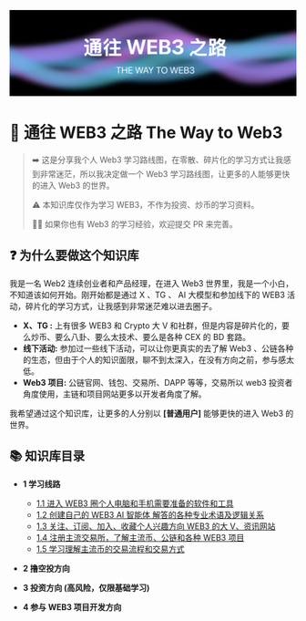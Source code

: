 ![waytoweb3 banner](res/img/banner_waytoweb3.png)

# 🚀 通往 WEB3 之路 The Way to Web3

> ➡️ 这是分享我个人 Web3 学习路线图，在零散、碎片化的学习方式让我感到非常迷茫，所以我决定做一个 Web3 学习路线图，让更多的人能够更快的进入 Web3 的世界。
>
> ⚠️ 本知识库仅作为学习 WEB3，不作为投资、炒币的学习资料。
>
> 👨‍💻 如果你也有 Web3 的学习经验，欢迎提交 PR 来完善。

## ❓ 为什么要做这个知识库

我是一名 Web2 连续创业者和产品经理，在进入 Web3 世界里，我是一个小白，不知道该如何开始。刚开始都是通过 X 、TG 、 AI 大模型和参加线下的 WEB3 活动，碎片化的学习方式，让我感到非常迷茫难以进去圈子。

- **X、TG :** 上有很多 WEB3 和 Crypto 大 V 和社群，但是内容是碎片化的，要么炒币、要么八卦、要么太技术、要么是各种 CEX 的 BD 套路。
- **线下活动:** 参加过一些线下活动，可以让你更真实的去了解 Web3 、公链各种的生态，但由于个人的知识面限，聊不到太深入，在没有方向之前，参与感太低。
- **Web3 项目:** 公链官网、钱包、交易所、DAPP 等等，交易所以 web3 投资者角度使用，主链和项目网站更多以开发者角度了解。

我希望通过这个知识库，让更多的人分别以 **[普通用户]** 能够更快的进入 Web3 的世界。

## 📚 知识库目录

- **1 学习线路**

  - [1.1 进入 WEB3 圈个人电脑和手机需要准备的软件和工具](1)
  - [1.2 创建自己的 WEB3 AI 智能体 解答的各种专业术语及逻辑关系](2)
  - [1.3 关注、订阅、加入、收藏个人兴趣方向 WEB3 的大 V、资讯网站](3)
  - [1.4 注册主流交易所，了解主流币、公链和各种 WEB3 项目](4)
  - [1.5 学习理解主流币的交易流程和交易方式](5)

- **2 撸空投方向**

- **3 投资方向 (高风险，仅限基础学习)**

- **4 参与 WEB3 项目开发方向**
